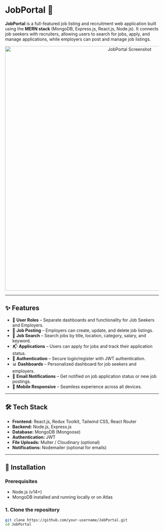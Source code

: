 # JobPortal 💼

**JobPortal** is a full-featured job listing and recruitment web application built using the **MERN stack** (MongoDB, Express.js, React.js, Node.js). It connects job seekers with recruiters, allowing users to search for jobs, apply, and manage applications, while employers can post and manage job listings.

<p align="center">
  <img src="https://i.ibb.co.com/KzSdL1ZG/Job-Portal.png" alt="JobPortal Screenshot" width="800"/>
</p>


---

## ✨ Features

- 👤 **User Roles** – Separate dashboards and functionality for Job Seekers and Employers.
- 📄 **Job Posting** – Employers can create, update, and delete job listings.
- 🔎 **Job Search** – Search jobs by title, location, category, salary, and keyword.
- 📬 **Applications** – Users can apply for jobs and track their application status.
- 🔐 **Authentication** – Secure login/register with JWT authentication.
- 📊 **Dashboards** – Personalized dashboard for job seekers and employers.
- 📨 **Email Notifications** – Get notified on job application status or new job postings.
- 📱 **Mobile Responsive** – Seamless experience across all devices.

---

## 🛠 Tech Stack

- **Frontend:** React.js, Redux Toolkit, Tailwind CSS, React Router
- **Backend:** Node.js, Express.js
- **Database:** MongoDB (Mongoose)
- **Authentication:** JWT
- **File Uploads:** Multer / Cloudinary (optional)
- **Notifications:** Nodemailer (optional for emails)

---

## 🚀 Installation

### Prerequisites

- Node.js (v14+)
- MongoDB installed and running locally or on Atlas

### 1. Clone the repository

```bash
git clone https://github.com/your-username/JobPortal.git
cd JobPortal
